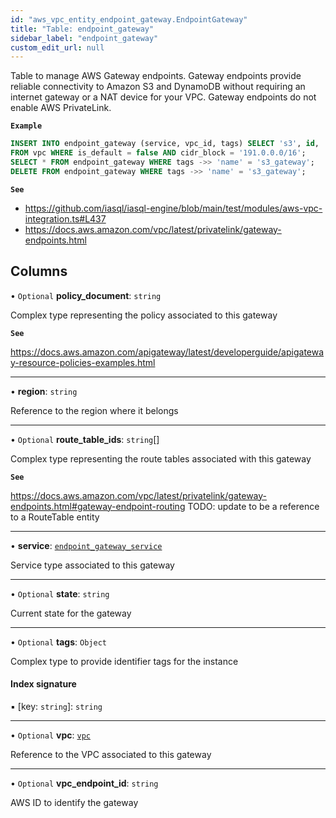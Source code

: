 ```yaml
---
id: "aws_vpc_entity_endpoint_gateway.EndpointGateway"
title: "Table: endpoint_gateway"
sidebar_label: "endpoint_gateway"
custom_edit_url: null
---
```


Table to manage AWS Gateway endpoints.
Gateway endpoints provide reliable connectivity to Amazon S3 and DynamoDB without requiring an internet gateway or a NAT device for your VPC.
Gateway endpoints do not enable AWS PrivateLink.

**`Example`**

```sql
INSERT INTO endpoint_gateway (service, vpc_id, tags) SELECT 's3', id, '{"Name": "s3_gateway"}'
FROM vpc WHERE is_default = false AND cidr_block = '191.0.0.0/16';
SELECT * FROM endpoint_gateway WHERE tags ->> 'name' = 's3_gateway';
DELETE FROM endpoint_gateway WHERE tags ->> 'name' = 's3_gateway';
```

**`See`**

 - https://github.com/iasql/iasql-engine/blob/main/test/modules/aws-vpc-integration.ts#L437
 - https://docs.aws.amazon.com/vpc/latest/privatelink/gateway-endpoints.html

## Columns

• `Optional` **policy\_document**: `string`

Complex type representing the policy associated to this gateway

**`See`**

https://docs.aws.amazon.com/apigateway/latest/developerguide/apigateway-resource-policies-examples.html

___

• **region**: `string`

Reference to the region where it belongs

___

• `Optional` **route\_table\_ids**: `string`[]

Complex type representing the route tables associated with this gateway

**`See`**

https://docs.aws.amazon.com/vpc/latest/privatelink/gateway-endpoints.html#gateway-endpoint-routing
TODO: update to be a reference to a RouteTable entity

___

• **service**: [`endpoint_gateway_service`](../enums/aws_vpc_entity_endpoint_gateway.EndpointGatewayService.md)

Service type associated to this gateway

___

• `Optional` **state**: `string`

Current state for the gateway

___

• `Optional` **tags**: `Object`

Complex type to provide identifier tags for the instance

#### Index signature

▪ [key: `string`]: `string`

___

• `Optional` **vpc**: [`vpc`](aws_vpc_entity_vpc.Vpc.md)

Reference to the VPC associated to this gateway

___

• `Optional` **vpc\_endpoint\_id**: `string`

AWS ID to identify the gateway
